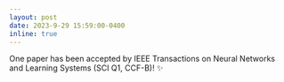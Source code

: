 ```yaml
---
layout: post
date: 2023-9-29 15:59:00-0400
inline: true
---
```


One paper has been accepted by IEEE Transactions on Neural Networks and Learning Systems (SCI Q1, CCF-B)! :sparkles:

